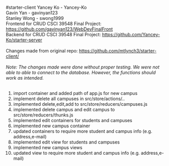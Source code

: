 #starter-client
Yancey Ko - Yancey-Ko <br/>Gavin Yan - gavinyan123 <br/>Stanley Wong - swong1999<br/>
Frontend for CRUD CSCI 39548 Final Project: https://github.com/gavinyan123/WebDevFinalFront<br/>
Backend for CRUD CSCI 39548 Final Project: https://github.com/Yancey-Ko/starter-server
<br/>
<br/>
Changes made from original repo: https://github.com/mtlynch3/starter-client/<br/><br/>
*Note: The changes made were done without proper testing. We were not able to able to connect to the database. However, the functions should work as intended.*<br/><br/>
1. import container and added path of app.js for new campus
2. implement delete all campuses in src/store/actions/..
3. implemented delete,edit,add to src/store/reducers/campuses.js
4. implemented delete campus and edit campus to src/store/reducers/thunks.js
5. implemented edit containers for students and campuses
6. implemented new campus container
7. updated containers to require more student and campus info (e.g. address,e-mail)
8. implemented edit view for students and campuses
9. implemented new campus views
10. updated view to require more student and campus info (e.g. address,e-mail)



